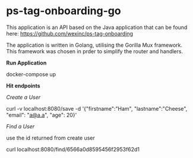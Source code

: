 # ps-tag-onboarding-go

This application is an API based on the Java application that can be found here: https://github.com/wexinc/ps-tag-onboarding

The application is written in Golang, utilising the Gorilla Mux framework. This framework was chosen in prder to simplify the router and handlers.


**Run Application**

docker-compose up


**Hit endpoints**

_Create a User_

curl -v localhost:8080/save -d '{"firstname":"Ham", "lastname":"Cheese", "email": "a@a.a", "age": 20}'

_Find a User_

use the id returned from create user

curl localhost:8080/find/6566a0d8595456f2953f62d1

